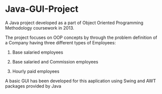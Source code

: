 # Java-GUI-Project

A Java project developed as a part of Object Oriented Programming Methodology coursework in 2013.

The project focuses on OOP concepts by through the problem definition of a Company having three different types of Employees:

1. Base salaried employees

2. Base salaried and Commission employees

3. Hourly paid employees

A basic GUI has been developed for this aaplication using Swing and AWT packages provided by Java
